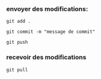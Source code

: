 ### envoyer des modifications:
```
git add .
```
```
git commit -m "message de commit" 
```
```
git push
```

### recevoir des modifications
```
git pull
```
